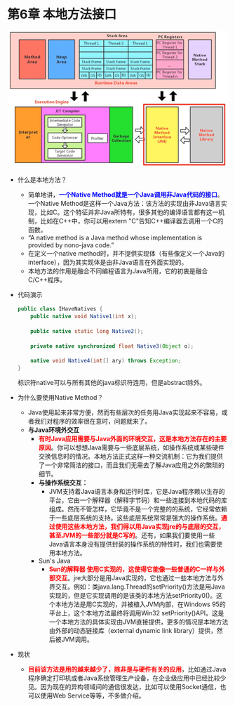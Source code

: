 # 第6章 本地方法接口

<img src="images/116.png" alt="img" style="zoom:67%;" />

* 什么是本地方法？

  * 简单地讲，<font color=blue>**一个Native Method就是一个Java调用非Java代码的接口**</font>。一个Native Method是这样一个Java方法：该方法的实现由非Java语言实现，比如C。这个特征并非Java所特有，很多其他的编译语言都有这一机制，比如在C++中，你可以用extern "C"告知C++编译器去调用一个C的函数。
  * “A native method is a Java method whose implementation is provided by nono-java code.”
  * 在定义一个native method时，并不提供实现体（有些像定义一个Java的interface），因为其实现体是由非Java语言在外面实现的。
  * 本地方法的作用是融合不同编程语言为Java所用，它的初衷是融合C/C++程序。

* 代码演示

  ```java
  public class IHaveNatives {
      public native void Native1(int x);
  
      public native static long Native2();
  
      private native synchronized float Native3(Object o);
  
      native void Native4(int[] ary) throws Exception;
  }
  ```

  标识符native可以与所有其他的java标识符连用，但是abstract除外。

* 为什么要使用Native Method？
  * Java使用起来非常方便，然而有些层次的任务用Java实现起来不容易，或者我们对程序的效率很在意时，问题就来了。
  * **与Java环境外交互**
    * <font color=red>**有时Java应用需要与Java外面的环境交互，这是本地方法存在的主要原因**</font>。你可以想想Java需要与一些底层系统，如操作系统或某些硬件交换信息时的情况。本地方法正式这样一种交流机制：它为我们提供了一个非常简洁的接口，而且我们无需去了解Java应用之外的繁琐的细节。
    * **与操作系统交互：**
      * JVM支持着Java语言本身和运行时库，它是Java程序赖以生存的平台，它由一个解释器（解释字节码）和一些连接到本地代码的库组成。然而不管怎样，它毕竟不是一个完整的的系统，它经常依赖于一些底层系统的支持。这些底层系统常常是强大的操作系统。<font color=red>**通过使用这些本地方法，我们得以用Java实现jre的与底层的交互，甚至JVM的一些部分就是C写的**</font>。还有，如果我们要使用一些Java语言本身没有提供封装的操作系统的特性时，我们也需要使用本地方法。
    * Sun's Java
      * <font color=red>**Sun的解释器 使用C实现的，这使得它能像一些普通的C一样与外部交互**</font>。jre大部分是用Java实现的，它也通过一些本地方法与外界交互。例如：类java.lang.Thread的setPriority()方法是用Java实现的，但是它实现调用的是该类的本地方法setPriority0()。这个本地方法是用C实现的，并被植入JVM内部，在Windows 95的平台上，这个本地方法最终将调用Win32 setPriority()API。这是一个本地方法的具体实现由JVM直接提供，更多的情况是本地方法由外部的动态链接库（external dynamic link library）提供，然后被JVM调用。

* 现状
  
  * <font color=red>**目前该方法是用的越来越少了，除非是与硬件有关的应用**</font>，比如通过Java程序确定打印机或者Java系统管理生产设备，在企业级应用中已经比较少见。因为现在的异构领域间的通信很发达，比如可以使用Socket通信，也可以使用Web Service等等，不多做介绍。